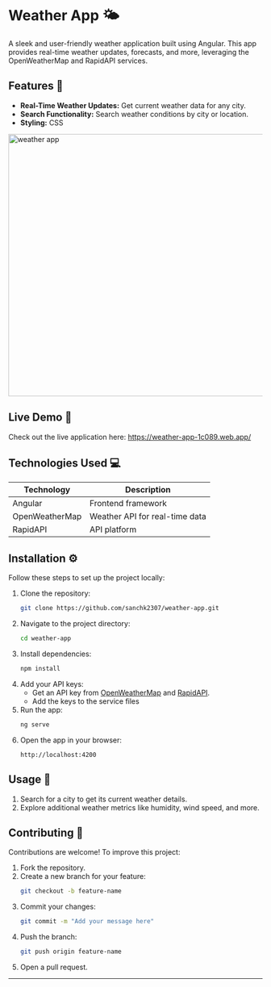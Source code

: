 # Weather App 🌤️

A sleek and user-friendly weather application built using Angular. This app provides real-time weather updates, forecasts, and more, leveraging the OpenWeatherMap and RapidAPI services.

## Features 🌟

- **Real-Time Weather Updates:** Get current weather data for any city.
- **Search Functionality:** Search weather conditions by city or location.
- **Styling:** CSS
  
<img width="520" alt="weather app" src="https://github.com/user-attachments/assets/467b0c67-2e04-48b7-be19-664e5c8049a0" />

## Live Demo 🚀

Check out the live application here: https://weather-app-1c089.web.app/

## Technologies Used 💻

| Technology      | Description                     |
|------------------|---------------------------------|
| Angular          | Frontend framework             |
| OpenWeatherMap   | Weather API for real-time data |
| RapidAPI         | API platform                   |

## Installation ⚙️

Follow these steps to set up the project locally:

1. Clone the repository:
   ```bash
   git clone https://github.com/sanchk2307/weather-app.git
   ```
2. Navigate to the project directory:
   ```bash
   cd weather-app
   ```
3. Install dependencies:
   ```bash
   npm install
   ```
4. Add your API keys:
   - Get an API key from [OpenWeatherMap](https://openweathermap.org/) and [RapidAPI](https://city-and-state-search-api.p.rapidapi.com).
   - Add the keys to the service files
5. Run the app:
   ```bash
   ng serve
   ```
6. Open the app in your browser:
   ```
   http://localhost:4200
   ```

## Usage 📖

1. Search for a city to get its current weather details.
2. Explore additional weather metrics like humidity, wind speed, and more.

## Contributing 🤝

Contributions are welcome! To improve this project:
1. Fork the repository.
2. Create a new branch for your feature:
   ```bash
   git checkout -b feature-name
   ```
3. Commit your changes:
   ```bash
   git commit -m "Add your message here"
   ```
4. Push the branch:
   ```bash
   git push origin feature-name
   ```
5. Open a pull request.

---
